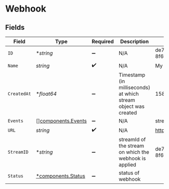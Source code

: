 # Webhook


## Fields

| Field                                                          | Type                                                           | Required                                                       | Description                                                    | Example                                                        |
| -------------------------------------------------------------- | -------------------------------------------------------------- | -------------------------------------------------------------- | -------------------------------------------------------------- | -------------------------------------------------------------- |
| `ID`                                                           | **string*                                                      | :heavy_minus_sign:                                             | N/A                                                            | de7818e7-610a-4057-8f6f-b785dc1e6f88                           |
| `Name`                                                         | *string*                                                       | :heavy_check_mark:                                             | N/A                                                            | My webhook                                                     |
| `CreatedAt`                                                    | **float64*                                                     | :heavy_minus_sign:                                             | Timestamp (in milliseconds) at which stream object was created | 1587667174725                                                  |
| `Events`                                                       | [][components.Events](../../models/components/events.md)       | :heavy_minus_sign:                                             | N/A                                                            | stream.started,recording.ready                                 |
| `URL`                                                          | *string*                                                       | :heavy_check_mark:                                             | N/A                                                            | https://webhook.example.com                                    |
| `StreamID`                                                     | **string*                                                      | :heavy_minus_sign:                                             | streamId of the stream on which the webhook is applied         | de7818e7-610a-4057-8f6f-b785dc1e6f88                           |
| `Status`                                                       | [*components.Status](../../models/components/status.md)        | :heavy_minus_sign:                                             | status of webhook                                              |                                                                |